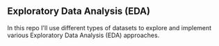 ## Exploratory Data Analysis (EDA)

In this repo I'll use different types of datasets to explore and implement various Exploratory Data Analysis (EDA) approaches.
